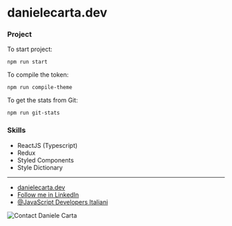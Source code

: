 <h1>danielecarta.dev</h1>

<h3>Project</h3>

To start project:
```
npm run start
```

To compile the token:
```
npm run compile-theme
```

To get the stats from Git:
```
npm run git-stats
```

<h3>Skills</h3>

- ReactJS (Typescript)
- Redux
- Styled Components
- Style Dictionary

<hr />

- <a target="_blank" href="https://danielecarta.dev/">danielecarta.dev</a>
- <a target="_blank" href="https://www.linkedin.com/in/daniele-carta-lugano/">Follow me in LinkedIn</a>
- <a target="_blank" href="https://www.linkedin.com/groups/8959815/">@JavaScript Developers Italiani</a>

<img src="https://danielecarta.dev/img/contact.png" alt="Contact Daniele Carta">
